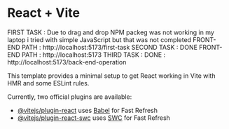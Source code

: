 # React + Vite

  FIRST TASK : Due to drag and drop NPM packeg was not working in my laptop i tried with simple JavaScript but that was not completed FRONT-END PATH : http://localhost:5173/first-task
  SECOND TASK : DONE FRONT-END PATH : http://localhost:5173
  THIRD TASK : DONE : http://localhost:5173/back-end-operation

This template provides a minimal setup to get React working in Vite with HMR and some ESLint rules.

Currently, two official plugins are available:

- [@vitejs/plugin-react](https://github.com/vitejs/vite-plugin-react/blob/main/packages/plugin-react/README.md) uses [Babel](https://babeljs.io/) for Fast Refresh
- [@vitejs/plugin-react-swc](https://github.com/vitejs/vite-plugin-react-swc) uses [SWC](https://swc.rs/) for Fast Refresh
